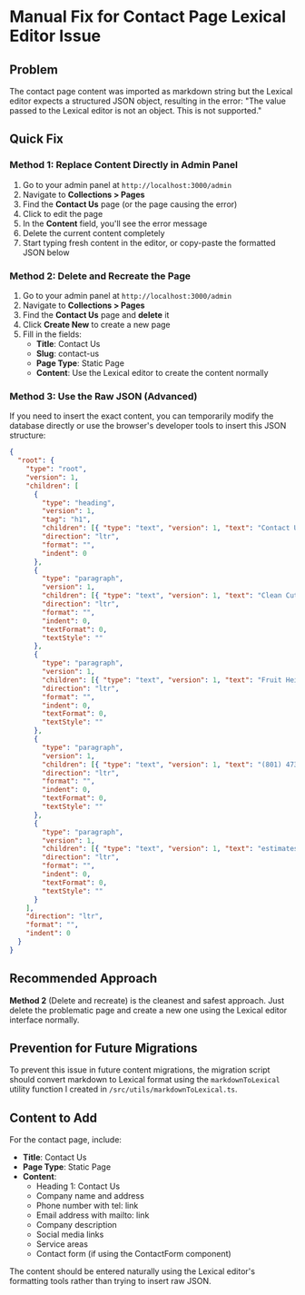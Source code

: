 # Manual Fix for Contact Page Lexical Editor Issue

## Problem

The contact page content was imported as markdown string but the Lexical editor expects a structured JSON object, resulting in the error:
"The value passed to the Lexical editor is not an object. This is not supported."

## Quick Fix

### Method 1: Replace Content Directly in Admin Panel

1. Go to your admin panel at `http://localhost:3000/admin`
2. Navigate to **Collections > Pages**
3. Find the **Contact Us** page (or the page causing the error)
4. Click to edit the page
5. In the **Content** field, you'll see the error message
6. Delete the current content completely
7. Start typing fresh content in the editor, or copy-paste the formatted JSON below

### Method 2: Delete and Recreate the Page

1. Go to your admin panel at `http://localhost:3000/admin`
2. Navigate to **Collections > Pages**
3. Find the **Contact Us** page and **delete** it
4. Click **Create New** to create a new page
5. Fill in the fields:
   - **Title**: Contact Us
   - **Slug**: contact-us
   - **Page Type**: Static Page
   - **Content**: Use the Lexical editor to create the content normally

### Method 3: Use the Raw JSON (Advanced)

If you need to insert the exact content, you can temporarily modify the database directly or use the browser's developer tools to insert this JSON structure:

```json
{
  "root": {
    "type": "root",
    "version": 1,
    "children": [
      {
        "type": "heading",
        "version": 1,
        "tag": "h1",
        "children": [{ "type": "text", "version": 1, "text": "Contact Us" }],
        "direction": "ltr",
        "format": "",
        "indent": 0
      },
      {
        "type": "paragraph",
        "version": 1,
        "children": [{ "type": "text", "version": 1, "text": "Clean Cuts Trees" }],
        "direction": "ltr",
        "format": "",
        "indent": 0,
        "textFormat": 0,
        "textStyle": ""
      },
      {
        "type": "paragraph",
        "version": 1,
        "children": [{ "type": "text", "version": 1, "text": "Fruit Heights, UT 84037" }],
        "direction": "ltr",
        "format": "",
        "indent": 0,
        "textFormat": 0,
        "textStyle": ""
      },
      {
        "type": "paragraph",
        "version": 1,
        "children": [{ "type": "text", "version": 1, "text": "(801) 473-7548" }],
        "direction": "ltr",
        "format": "",
        "indent": 0,
        "textFormat": 0,
        "textStyle": ""
      },
      {
        "type": "paragraph",
        "version": 1,
        "children": [{ "type": "text", "version": 1, "text": "estimates@cleancutstrees.com" }],
        "direction": "ltr",
        "format": "",
        "indent": 0,
        "textFormat": 0,
        "textStyle": ""
      }
    ],
    "direction": "ltr",
    "format": "",
    "indent": 0
  }
}
```

## Recommended Approach

**Method 2** (Delete and recreate) is the cleanest and safest approach. Just delete the problematic page and create a new one using the Lexical editor interface normally.

## Prevention for Future Migrations

To prevent this issue in future content migrations, the migration script should convert markdown to Lexical format using the `markdownToLexical` utility function I created in `/src/utils/markdownToLexical.ts`.

## Content to Add

For the contact page, include:

- **Title**: Contact Us
- **Page Type**: Static Page
- **Content**:
  - Heading 1: Contact Us
  - Company name and address
  - Phone number with tel: link
  - Email address with mailto: link
  - Company description
  - Social media links
  - Service areas
  - Contact form (if using the ContactForm component)

The content should be entered naturally using the Lexical editor's formatting tools rather than trying to insert raw JSON.
